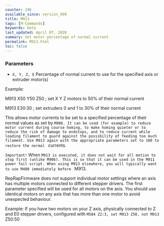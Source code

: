 ```yaml
---
counter: 196
available_since: version_999
title: M913
tags: [M-Commands] 
keywords: beta 
last_updated: April 07, 2020 
summary: Set motor percentage of normal current 
permalink: M913.html
toc: false 
---
```



### Parameters

* `X, Y, Z, E` Percentage of normal current to use for the specified axis or extruder motor(s)

Example:

M913 X50 Y50 Z50 ; set X Y Z motors to 50% of their normal current

M913 E30:30 ; set extruders 0 and 1 to 30% of their normal current

This allows motor currents to be set to a specified percentage of their normal values as set by ` M906. It can be used (for example) to reduce motor current during course homing, to make homing quieter or to reduce the risk of damage to endstops, and to reduce current while loading filament to guard against the possibility of feeding too much filament. Use M913 again with the appropriate parameters set to 100 to restore the normal  ` currents.

`Important!` When ` M913 is executed, it does not wait for all motion to stop first (unlike M906). This is so that it can be used in the M911 power fail script. When using M913 elsewhere, you will typically want to use M400 immediately before  ` M913.

RepRapFirmware does not support individual motor settings where an axis has multiple motors connected to different stepper drivers. The first parameter specified will be used for all motors on the axis. You should use identical motors on any axis that has more than one motor to avoid unexpected behaviour.

Example: If you have two motors on your Z axis, physically connected to Z and E0 stepper drivers, configured with ` M584 Z2:3, set M913 Z50, not M913  ` Z50:50

